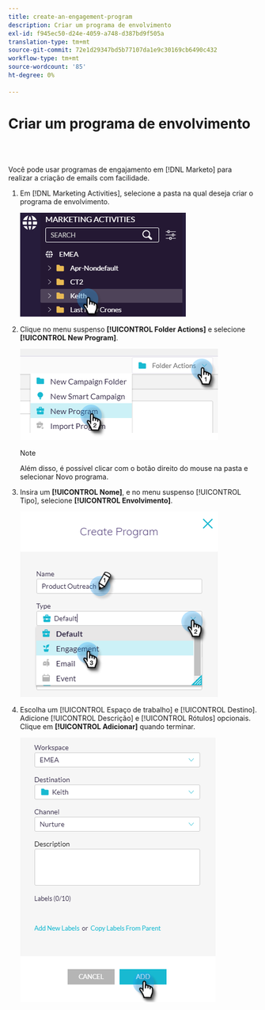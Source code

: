 ```yaml
---
title: create-an-engagement-program
description: Criar um programa de envolvimento
exl-id: f945ec50-d24e-4059-a748-d387bd9f505a
translation-type: tm+mt
source-git-commit: 72e1d29347bd5b77107da1e9c30169cb6490c432
workflow-type: tm+mt
source-wordcount: '85'
ht-degree: 0%

---
```


# Criar um programa de envolvimento

<br> 

Você pode usar programas de engajamento em [!DNL Marketo] para realizar a criação de emails com facilidade.

1. Em [!DNL Marketing Activities], selecione a pasta na qual deseja criar o programa de envolvimento.

   ![Imagem Um](/help/sky/assets/engagement-programs/create-an-engagement-program/create-an-engagement-program-1.png)

1. Clique no menu suspenso **[!UICONTROL Folder Actions]** e selecione **[!UICONTROL New Program]**.

   ![Imagem dois](/help/sky/assets/engagement-programs/create-an-engagement-program/create-an-engagement-program-2.png)

   >[!NOTE]
   >
   >Além disso, é possível clicar com o botão direito do mouse na pasta e selecionar Novo programa.

1. Insira um **[!UICONTROL Nome]**, e no menu suspenso [!UICONTROL Tipo], selecione **[!UICONTROL Envolvimento]**.

   ![Imagem Três](/help/sky/assets/engagement-programs/create-an-engagement-program/create-an-engagement-program-3.png)

1. Escolha um [!UICONTROL Espaço de trabalho] e [!UICONTROL Destino]. Adicione [!UICONTROL Descrição] e [!UICONTROL Rótulos] opcionais. Clique em **[!UICONTROL Adicionar]** quando terminar.

   ![Imagem quatro](/help/sky/assets/engagement-programs/create-an-engagement-program/create-an-engagement-program-4.png)
